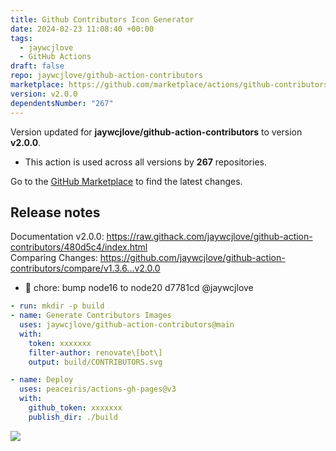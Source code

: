 ```yaml
---
title: Github Contributors Icon Generator
date: 2024-02-23 11:08:40 +00:00
tags:
  - jaywcjlove
  - GitHub Actions
draft: false
repo: jaywcjlove/github-action-contributors
marketplace: https://github.com/marketplace/actions/github-contributors-icon-generator
version: v2.0.0
dependentsNumber: "267"
---
```



Version updated for **jaywcjlove/github-action-contributors** to version **v2.0.0**.
- This action is used across all versions by **267** repositories.

Go to the [GitHub Marketplace](https://github.com/marketplace/actions/github-contributors-icon-generator) to find the latest changes.

## Release notes

Documentation v2.0.0: https://raw.githack.com/jaywcjlove/github-action-contributors/480d5c4/index.html  
Comparing Changes: https://github.com/jaywcjlove/github-action-contributors/compare/v1.3.6...v2.0.0 

- 💄 chore: bump node16 to node20 d7781cd @jaywcjlove

```yml
- run: mkdir -p build
- name: Generate Contributors Images
  uses: jaywcjlove/github-action-contributors@main
  with:
    token: xxxxxxx
    filter-author: renovate\[bot\]
    output: build/CONTRIBUTORS.svg

- name: Deploy
  uses: peaceiris/actions-gh-pages@v3
  with:
    github_token: xxxxxxx
    publish_dir: ./build
```

<a href="https://github.com/jaywcjlove/github-action-contributors/graphs/contributors">
  <img src="https://jaywcjlove.github.io/github-action-contributors/CONTRIBUTORS.svg" />
</a>
